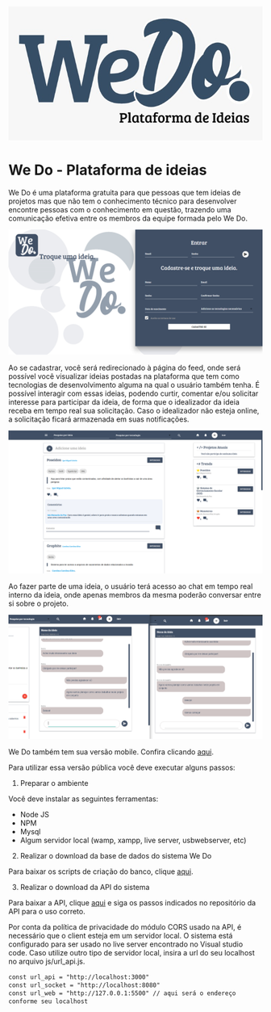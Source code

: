 ![](img/we-do.jpeg)

# We Do - Plataforma de ideias  

We Do é uma plataforma gratuita para que pessoas que tem ideias de projetos mas que não tem o conhecimento técnico para desenvolver encontre pessoas com o conhecimento em questão, trazendo uma comunicação efetiva entre os membros da equipe formada pelo We Do.  

![](img/tela%20inicial.png)  

Ao se cadastrar, você será redirecionado à página do feed, onde será possível você visualizar ideias postadas na plataforma que tem como tecnologias de desenvolvimento alguma na qual o usuário também tenha. É possível interagir com essas ideias, podendo curtir, comentar e/ou solicitar interesse para participar da ideia, de forma que o idealizador da ideia receba em tempo real sua solicitação. Caso o idealizador não esteja online, a solicitação ficará armazenada em suas notificações.  

![](img/Feed.png)  

Ao fazer parte de uma ideia, o usuário terá acesso ao chat em tempo real interno da ideia, onde apenas membros da mesma poderão conversar entre si sobre o projeto.  

![](img/Chat.png)  

We Do também tem sua versão mobile. Confira clicando [aqui](https://github.com/Luuck4s/We-Do-Mobile).  


Para utilizar essa versão pública você deve executar alguns passos: 

1. Preparar o ambiente  


Você deve instalar as seguintes ferramentas:

- Node JS
- NPM
- Mysql
- Algum servidor local (wamp, xampp, live server, usbwebserver, etc)

2. Realizar o download da base de dados do sistema We Do  

Para baixar os scripts de criação do banco, clique [aqui](https://github.com/marcos96x/we-do-database).  

3. Realizar o download da API do sistema  

Para baixar a API, clique [aqui](https://github.com/marcos96x/we-do-api) e siga os passos indicados no repositório da API para o uso correto.  

Por conta da política de privacidade do módulo CORS usado na API, é necessário que o client esteja em um servidor local. O sistema está configurado para ser usado no live server encontrado no Visual studio code. Caso utilize outro tipo de servidor local, insira a url do seu localhost no arquivo js/url_api.js.  

```
const url_api = "http://localhost:3000"
const url_socket = "http://localhost:8080"
const url_web = "http://127.0.0.1:5500" // aqui será o endereço conforme seu localhost
```



